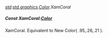 _[std](../../modules/std/std-module.md):[std.graphics](../../modules/std/std-graphics.md).[Color](../../modules/std/std-graphics-color.md).XamCoral_
##### Const XamCoral:[Color](../../modules/std/std-graphics-color.md)
XamCoral. Equivalent to New Color( .95,.26,.21 ).

